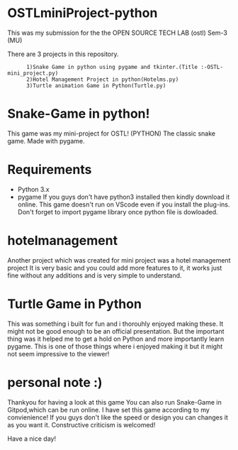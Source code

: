 # OSTLminiProject-python
This was my submission for the the OPEN SOURCE TECH LAB (ostl) Sem-3 (MU)

There are 3 projects in this repository.

          1)Snake Game in python using pygame and tkinter.(Title :-OSTL-mini_project.py)
          2)Hotel Management Project in python(Hotelms.py)
          3)Turtle animation Game in Python(Turtle.py)

# Snake-Game in python!
This game was my mini-project for OSTL! (PYTHON)
The classic snake game. Made with pygame.

# Requirements
- Python 3.x
- pygame
If you guys don't have python3 installed then kindly download it online.
This game doesn't run on VScode even if you install the plug-ins.
Don't forget to import pygame library once python file is dowloaded.

# hotelmanagement
Another project which was created for mini project was a hotel management project
It is very basic and you could add more features to it, it works just fine without any additions and is very simple to understand.

# Turtle Game in Python
This was something i built for fun and i thorouhly enjoyed making these.
It might not be good enough to be an official presentation.
But the important thing was it helped me to get a hold on Python and more importantly learn pygame.
This is one of those things where i enjoyed making it but it might not seem impressive to the viewer! 

# personal note :)
Thankyou for having a look at this game
You can also run Snake-Game in Gitpod,which can be run online.
I have set this game according to my convienience!
If you guys don't like the speed or design you can changes it as you want it.
Constructive criticism is welcomed!


Have a nice day!
